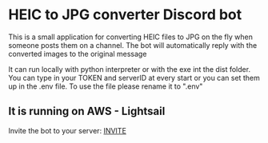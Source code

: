 # HEIC to JPG converter Discord bot
This is a small application for converting HEIC files to JPG on the fly when someone posts them on a channel. The bot will automatically reply with the converted images to the original message

It can run locally with python interpreter or with the exe int the dist folder. 
You can type in your TOKEN and serverID at every start or you can set them up in the .env file. To use the file please rename it to ".env"

## It is running on AWS - Lightsail
Invite the bot to your server: [INVITE](https://discord.com/api/oauth2/authorize?client_id=1006542721990807592&permissions=274878032896&scope=bot)

